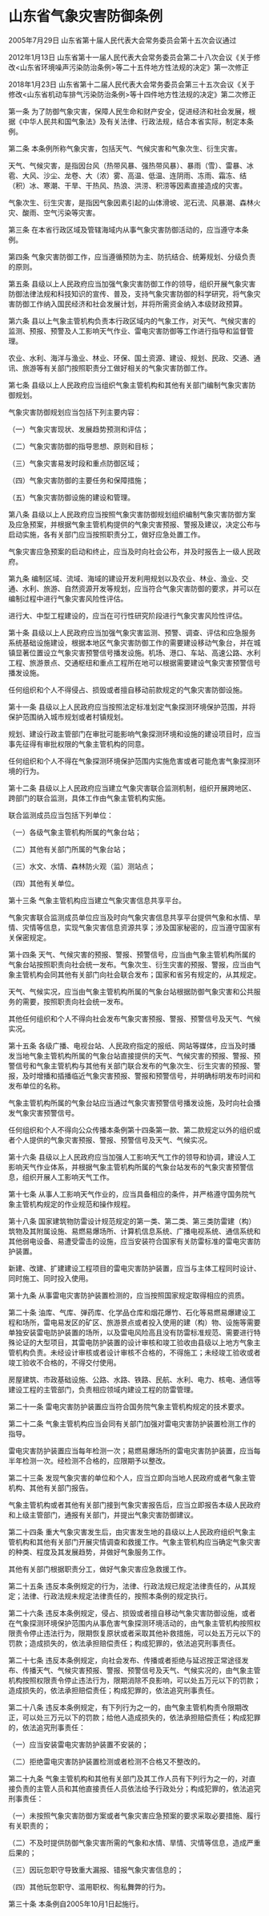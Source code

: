 # 山东省气象灾害防御条例

2005年7月29日 山东省第十届人民代表大会常务委员会第十五次会议通过

2012年1月13日 山东省第十一届人民代表大会常务委员会第二十八次会议《关于修改<山东省环境噪声污染防治条例>等二十五件地方性法规的决定》第一次修正

2018年1月23日 山东省第十二届人民代表大会常务委员会第三十五次会议《关于修改<山东省机动车排气污染防治条例>等十四件地方性法规的决定》第二次修正



第一条 为了防御气象灾害，保障人民生命和财产安全，促进经济和社会发展，根据《中华人民共和国气象法》及有关法律、行政法规，结合本省实际，制定本条例。

第二条 本条例所称气象灾害，包括天气、气候灾害和气象次生、衍生灾害。

天气、气候灾害，是指因台风（热带风暴、强热带风暴）、暴雨（雪）、雷暴、冰雹、大风、沙尘、龙卷、大（浓）雾、高温、低温、连阴雨、冻雨、霜冻、结（积）冰、寒潮、干旱、干热风、热浪、洪涝、积涝等因素直接造成的灾害。

气象次生、衍生灾害，是指因气象因素引起的山体滑坡、泥石流、风暴潮、森林火灾、酸雨、空气污染等灾害。

第三条 在本省行政区域及管辖海域内从事气象灾害防御活动的，应当遵守本条例。

第四条 气象灾害防御工作，应当遵循预防为主、防抗结合、统筹规划、分级负责的原则。

第五条 县级以上人民政府应当加强气象灾害防御工作的领导，组织开展气象灾害防御法律法规和科技知识的宣传、普及，支持气象灾害防御的科学研究，将气象灾害防御工作纳入国民经济和社会发展计划，并将所需资金纳入本级财政预算。

第六条 县以上气象主管机构负责本行政区域内的气象工作，对天气、气候灾害的监测、预报、预警及人工影响天气作业、雷电灾害防御等工作进行指导和监督管理。

农业、水利、海洋与渔业、林业、环保、国土资源、建设、规划、民政、交通、通讯、旅游等有关部门按照职责分工做好相关的气象灾害防御工作。

第七条 县级以上人民政府应当组织气象主管机构和其他有关部门编制气象灾害防御规划。

气象灾害防御规划应当包括下列主要内容：

（一）气象灾害现状、发展趋势预测和评估；

（二）气象灾害防御的指导思想、原则和目标；

（三）气象灾害易发时段和重点防御区域；

（四）气象灾害防御的主要任务和保障措施；

（五）气象灾害防御设施的建设和管理。

第八条 县级以上人民政府应当按照气象灾害防御规划组织编制气象灾害防御方案及应急预案，并根据气象主管机构提供的气象灾害预报、警报及建议，决定公布与启动实施，各有关部门应当按照职责分工，做好应急处置工作。

气象灾害应急预案的启动和终止，应当及时向社会公布，并及时报告上一级人民政府。

第九条 编制区域、流域、海域的建设开发利用规划以及农业、林业、渔业、交通、水利、旅游、自然资源开发等规划，应当符合气象灾害防御的要求，并可以在编制过程中进行气象灾害风险性评估。

进行大、中型工程建设的，应当在可行性研究阶段进行气象灾害风险性评估。

第十条 县级以上人民政府应当加强气象灾害监测、预警、调查、评估和应急服务系统基础设施建设，根据本地区气象灾害防御工作的需要建设移动气象台，并在城镇显著位置设立气象灾害预警信号播发设施。机场、港口、车站、高速公路、水利工程、旅游景点、交通枢纽和重点工程所在地可以根据需要建设气象灾害预警信号播发设施。

任何组织和个人不得侵占、损毁或者擅自移动前款规定的气象灾害防御设施。

第十一条 县级以上人民政府应当按照法定标准划定气象探测环境保护范围，并将保护范围纳入城市规划或者村镇规划。

规划、建设行政主管部门在审批可能影响气象探测环境和设施的建设项目时，应当事先征得有审批权限的气象主管机构的同意。

任何组织和个人不得在气象探测环境保护范围内实施危害或者可能危害气象探测环境的行为。

第十二条 县级以上人民政府应当建立气象灾害联合监测机制，组织开展跨地区、跨部门的联合监测，具体工作由气象主管机构实施。

联合监测成员应当包括下列单位：

（一）各级气象主管机构所属的气象台站；

（二）其他有关部门所属的气象台站；

（三）水文、水情、森林防火观（监）测站点；

（四）其他有关单位。

第十三条 气象主管机构应当建立气象灾害信息共享平台。

气象灾害联合监测成员单位应当及时向气象灾害信息共享平台提供气象和水情、旱情、灾情等信息，实现气象灾害信息资源共享；涉及国家秘密的，应当遵守国家有关保密规定。

第十四条 天气、气候灾害的预报、警报、预警信号，应当由气象主管机构所属的气象台站按照职责向社会统一发布。气象次生、衍生灾害的预报、警报，应当由气象主管机构会同其他有关部门向社会联合发布；国家和省另有规定的，从其规定。

天气、气候实况，应当由气象主管机构所属的气象台站根据防御气象灾害和公共服务的需要，按照职责向社会统一发布。

其他任何组织和个人不得向社会发布气象灾害预报、警报、预警信号及天气、气候实况。

第十五条 各级广播、电视台站、人民政府指定的报纸、网站等媒体，应当及时播发当地气象主管机构所属的气象台站直接提供的天气、气候灾害的预报、警报、预警信号和气象主管机构与其他有关部门联合发布的气象次生、衍生灾害的预报、警报，及时增播和插播临近气象灾害预报、警报和预警信号，并明确标明发布时间和发布单位的名称。

气象主管机构所属的气象台站应当通过气象灾害预警信号播发设施，及时向社会播发气象灾害预警信号。

任何组织和个人不得向公众传播本条例第十四条第一款、第二款规定以外的组织或者个人提供的气象灾害预报、警报、预警信号及天气、气候实况。

第十六条 县级以上人民政府应当加强人工影响天气工作的领导和协调，建设人工影响天气作业体系，并根据气象主管机构所属的气象台站发布的气象灾害预警信息，组织开展人工影响天气工作。

第十七条 从事人工影响天气作业的，应当具备相应的条件，并严格遵守国务院气象主管机构规定的作业规范和操作规程。

第十八条 国家建筑物防雷设计规范规定的第一类、第二类、第三类防雷建（构）筑物及其附属设施、易燃易爆场所、计算机信息系统、广播电视系统、通信系统和其他弱电设备、易遭受雷击的设施，应当安装符合国家有关防雷标准的雷电灾害防护装置。

新建、改建、扩建建设工程项目的雷电灾害防护装置，应当与主体工程同时设计、同时施工、同时投入使用。

第十九条 从事雷电灾害防护装置检测的，应当按照国家规定取得相应的资质。

第二十条 油库、气库、弹药库、化学品仓库和烟花爆竹、石化等易燃易爆建设工程和场所，雷电易发区的矿区、旅游景点或者投入使用的建（构）物、设施等需要单独安装雷电防护装置的场所，以及雷电风险高且没有防雷标准规范、需要进行特殊论证的大型项目，其雷电防护装置的设计审核和竣工验收由县级以上地方气象主管机构负责。未经设计审核或者设计审核不合格的，不得施工；未经竣工验收或者竣工验收不合格的，不得交付使用。

房屋建筑、市政基础设施、公路、水路、铁路、民航、水利、电力、核电、通信等建设工程的主管部门，负责相应领域内建设工程的防雷管理。

第二十一条 雷电灾害防护装置应当符合国务院气象主管机构规定的技术要求。

第二十二条 气象主管机构应当会同有关部门加强对雷电灾害防护装置检测工作的指导。

雷电灾害防护装置应当每年检测一次；易燃易爆场所的雷电灾害防护装置，应当每半年检测一次。经检测不合格的，应限期予以整改。

第二十三条 发现气象灾害的单位和个人，应当立即向当地人民政府或者气象主管机构、其他有关部门报告。

气象主管机构或者其他有关部门接到气象灾害报告后，应当立即报告本级人民政府和上级主管部门，通报有关部门，并提出气象灾害防御建议。

第二十四条 重大气象灾害发生后，由灾害发生地的县级以上人民政府组织气象主管机构和其他有关部门开展灾情调查和救援工作。气象主管机构应当确定气象灾害的种类、程度及其发展趋势，并做好气象服务工作。

其他有关部门根据职责分工，做好气象灾害应急救援工作。

第二十五条 违反本条例规定的行为，法律、行政法规已规定法律责任的，从其规定；法律、行政法规未规定法律责任的，按照本条例的规定执行。

第二十六条 违反本条例规定，侵占、损毁或者擅自移动气象灾害防御设施，或者在气象探测环境保护范围内从事危害气象探测环境活动的，由气象主管机构按照权限责令停止违法行为，限期恢复原状或者采取其他补救措施，可以处五万元以下的罚款；造成损失的，依法承担赔偿责任；构成犯罪的，依法追究刑事责任。

第二十七条 违反本条例规定，向社会发布、传播或者拒绝与延迟按正常途径发布、传播天气、气候灾害预报、警报、预警信号及天气、气候实况的，由气象主管机构按照权限责令停止违法行为，限期消除不良影响，可以处五万元以下的罚款；造成损失的，依法承担赔偿责任；构成犯罪的，依法追究刑事责任。

第二十八条 违反本条例规定，有下列行为之一的，由气象主管机构责令限期改正，可以处三万元以下的罚款；给他人造成损失的，依法承担赔偿责任；构成犯罪的，依法追究刑事责任：

（一）应当安装雷电灾害防护装置不安装的；

（二）拒绝雷电灾害防护装置检测或者检测不合格又不整改的。

第二十九条 气象主管机构和其他有关部门及其工作人员有下列行为之一的，对直接负责的主管人员和其他直接责任人员依法给予行政处分；构成犯罪的，依法追究刑事责任：

（一）未按照气象灾害防御方案或者气象灾害应急预案的要求采取必要措施、履行有关职责的；

（二）不及时提供防御气象灾害所需的气象和水情、旱情、灾情等信息，造成严重后果的；

（三）因玩忽职守导致重大漏报、错报气象灾害信息的；

（四）其他玩忽职守、滥用职权、徇私舞弊的行为。

第三十条 本条例自2005年10月1日起施行。